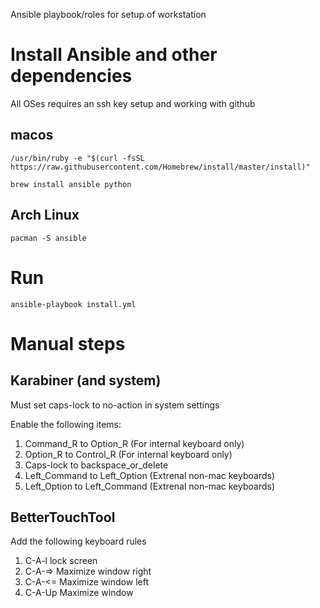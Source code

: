Ansible playbook/roles for setup of workstation


# Install Ansible and other dependencies

All OSes requires an ssh key setup and working with github


## macos
```
/usr/bin/ruby -e "$(curl -fsSL https://raw.githubusercontent.com/Homebrew/install/master/install)"

brew install ansible python
```

## Arch Linux
```
pacman -S ansible

```

# Run
```
ansible-playbook install.yml
```

# Manual steps

## Karabiner (and system)
Must set caps-lock to no-action in system settings

Enable the following items:

1. Command_R to Option_R (For internal keyboard only)
2. Option_R to Control_R (For internal keyboard only)
3. Caps-lock to backspace_or_delete
4. Left_Command to Left_Option (Extrenal non-mac keyboards)
5. Left_Option to Left_Command (Extrenal non-mac keyboards)

## BetterTouchTool
Add the following keyboard rules

1. C-A-l lock screen
2. C-A-=> Maximize window right
3. C-A-<= Maximize window left
4. C-A-Up Maximize window
